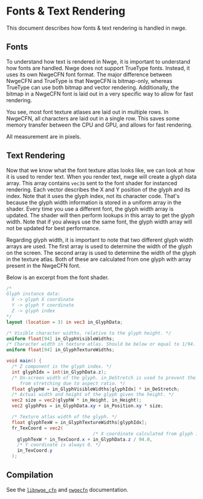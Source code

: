 # Fonts & Text Rendering

This document describes how fonts & text rendering is handled in nwge.

## Fonts

To understand how text is rendered in Nwge, it is important to understand how
fonts are handled. Nwge does not support TrueType fonts. Instead, it uses its
own NwgeCFN font format. The major difference between NwgeCFN and TrueType
is that NwgeCFN is bitmap-only, whereas TrueType can use both bitmap and
vector rendering. Additionally, the bitmap in a NwgeCFN font is laid out in a
very specific way to allow for fast rendering.

You see, most font texture atlases are laid out in multiple rows. In NwgeCFN,
all characters are laid out in a single row. This saves some memory transfer
between the CPU and GPU, and allows for fast rendering.

All measurement are in pixels.

## Text Rendering

Now that we know what the font texture atlas looks like, we can look at how it
is used to render text. When you render text, nwge will create a glyph data
array. This array contains `vec3`s sent to the font shader for instanced
rendering. Each vector describes the X and Y position of the glyph and its
index. Note that it uses the glyph index, not its character code. That's because
the glyph width information is stored in a uniform array in the shader. Every
time you use a different font, the glyph width array is updated. The shader will
then perform lookups in this array to get the glyph width. Note that if you
always use the same font, the glyph width array will not be updated for best
performance.

Regarding glyph width, it is important to note that two different glyph width
arrays are used. The first array is used to determine the width of the glyph on
the screen. The second array is used to determine the width of the glyph in
the texture atlas. Both of these are calculated from one glyph with array
present in the NwgeCFN font.

Below is an excerpt from the font shader.

```glsl
/*
Glyph instance data:
  X -> glyph X coordinate
  Y -> glyph Y coordinate
  Z -> glyph index
*/
layout (location = 3) in vec3 in_GlyphData;

/* Visible character widths, relative to the glyph height. */
uniform float[94] in_GlyphVisibleWidths;
/* Character width in texture atlas. Should be below or equal to 1/94. */
uniform float[94] in_GlyphTextureWidths;

void main() {
  /* Z component is the glyph index. */
  int glyphIdx = int(in_GlyphData.z);
  /* On-screen width of the glyph. in_DeStretch is used to prevent the glyphs
     from stretching due to aspect ratio. */
  float glyphW = in_GlyphVisibleWidths[glyphIdx] * in_DeStretch;
  /* Actual width and height of the glyph given the height. */
  vec2 size = vec2(glyphW * in_Height, in_Height);
  vec2 glyphPos = in_GlyphData.xy + in_Position.xy * size;

  /* Texture atlas width of the glyph. */
  float glyphTexW = in_GlyphTextureWidths[glyphIdx];
  fr_TexCoord = vec2(
                                /* X coordinate calculated from glyph index. */
    glyphTexW * in_TexCoord.x + in_GlyphData.z / 94.0,
    /* Y coordinate is always 0. */
    in_TexCoord.y
  );
```

## Compilation

See the [`libnwge_cfn`](libnwge_cfn) and [`nwgecfn`](nwgecfn) documentation.
